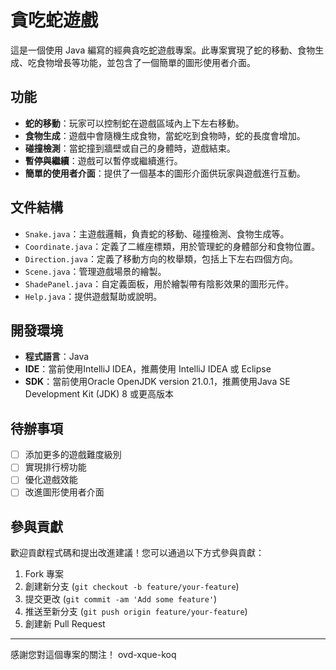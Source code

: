 # 貪吃蛇遊戲

這是一個使用 Java 編寫的經典貪吃蛇遊戲專案。此專案實現了蛇的移動、食物生成、吃食物增長等功能，並包含了一個簡單的圖形使用者介面。

## 功能

- **蛇的移動**：玩家可以控制蛇在遊戲區域內上下左右移動。
- **食物生成**：遊戲中會隨機生成食物，當蛇吃到食物時，蛇的長度會增加。
- **碰撞檢測**：當蛇撞到牆壁或自己的身體時，遊戲結束。
- **暫停與繼續**：遊戲可以暫停或繼續進行。
- **簡單的使用者介面**：提供了一個基本的圖形介面供玩家與遊戲進行互動。

## 文件結構

- `Snake.java`：主遊戲邏輯，負責蛇的移動、碰撞檢測、食物生成等。
- `Coordinate.java`：定義了二維座標類，用於管理蛇的身體部分和食物位置。
- `Direction.java`：定義了移動方向的枚舉類，包括上下左右四個方向。
- `Scene.java`：管理遊戲場景的繪製。
- `ShadePanel.java`：自定義面板，用於繪製帶有陰影效果的圖形元件。
- `Help.java`：提供遊戲幫助或說明。

## 開發環境

- **程式語言**：Java
- **IDE**：當前使用IntelliJ IDEA，推薦使用 IntelliJ IDEA 或 Eclipse
- **SDK**：當前使用Oracle OpenJDK version 21.0.1，推薦使用Java SE Development Kit (JDK) 8 或更高版本

## 待辦事項

- [ ] 添加更多的遊戲難度級別
- [ ] 實現排行榜功能
- [ ] 優化遊戲效能
- [ ] 改進圖形使用者介面

## 參與貢獻

歡迎貢獻程式碼和提出改進建議！您可以通過以下方式參與貢獻：

1. Fork 專案
2. 創建新分支 (`git checkout -b feature/your-feature`)
3. 提交更改 (`git commit -am 'Add some feature'`)
4. 推送至新分支 (`git push origin feature/your-feature`)
5. 創建新 Pull Request

---

感謝您對這個專案的關注！
ovd-xque-koq
